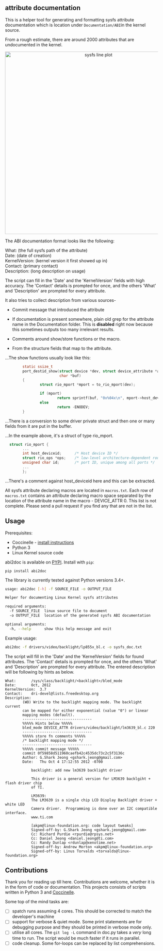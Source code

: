 ## attribute documentation

This is a helper tool for generating and formatting sysfs attribute
documentation which is location under `Documentation/ABI`in the kernel source.

From a rough estimate, there are around 2000 attributes that are undocumented in
the kernel.

<div>
    <a href="https://plot.ly/~aishpant/1/?share_key=8mG4JmyySLLYjbjTg7Uy62" target="_blank" title="sysfs line plot" style="display: block; text-align: center;"><img src="https://plot.ly/~aishpant/1.png?share_key=8mG4JmyySLLYjbjTg7Uy62" alt="sysfs line plot" style="max-width: 100%;width: 600px;"  width="600" onerror="this.onerror=null;this.src='https://plot.ly/404.png';" /></a>
</div>

The ABI documentation format looks like the following:

What:          (the full sysfs path of the attribute)  
Date:          (date of creation)  
KernelVersion: (kernel version it first showed up in)  
Contact:       (primary contact)  
Description:   (long description on usage)

The script can fill in the 'Date' and the 'KernelVersion' fields with high
accuracy. The 'Contact' details is prompted for once, and the others 'What' and
'Description' are prompted for every attribute.

It also tries to collect description from various sources-

* Commit message that introduced the attribute

* If documentation is present somewhere, plain old grep for the attribute name
  in the Documentation folder. This is **disabled** right now because this
  sometimes outputs too many irrelevant results.

* Comments around show/store functions or the macro.

* From the structure fields that map to the attribute.

...The show functions usually look like this:
```c
        static ssize_t
        port_destid_show(struct device *dev, struct device_attribute *attr,
                         char *buf)
        {
                struct rio_mport *mport = to_rio_mport(dev);

                if (mport)
                        return sprintf(buf, "0x%04x\n", mport->host_deviceid);
                else
                        return -ENODEV;
        }
```
...There is a conversion to some driver private struct and then one or many fields from
  it are put in the buffer.

...In the example above, it's a struct of type rio\_mport.
```c
  struct rio_mport {
        ...
        int host_deviceid;      /* Host device ID */
        struct rio_ops *ops;    /* low-level architecture-dependent routines */
        unsigned char id;       /* port ID, unique among all ports */
        ...
        };
```
...There's a comment against host\_deviceid here and this can be extracted.

All sysfs attribute declaring macros are located in `macros.txt`. Each row of
`macros.txt` contains an attribute declaring macro space separated by the
location of the attribute name in the macro - DEVICE\_ATTR 0. This list is not
complete. Please send a pull request if you find any that are not in the list.


## Usage

Prerequisites:
- Coccinelle - [install instructions](http://coccinelle.lip6.fr/download.php)
- Python 3
- Linux Kernel source code

abi2doc is available on [PYPI](https://pypi.org/project/abi2doc/0.1/). Install with `pip`:

`pip install abi2doc`

The library is currently tested against Python versions 3.4+.

```bash
usage: abi2doc [-h] -f SOURCE_FILE -o OUTPUT_FILE

Helper for documenting Linux Kernel sysfs attributes

required arguments:
  -f SOURCE_FILE  linux source file to document
  -o OUTPUT_FILE  location of the generated sysfs ABI documentation

optional arguments:
  -h, --help      show this help message and exit
```

Example usage:

```bash
abi2doc -f drivers/video/backlight/lp855x_bl.c -o sysfs_doc.txt
```

The script will fill in the 'Date' and the 'KernelVersion' fields for found
attributes. The 'Contact' details is prompted for once, and the others 'What' and
'Description' are prompted for every attribute. The entered description will be
following by hints as below.


```
What:		/sys/class/backlight/<backlight>/bled_mode
Date:		Oct, 2012
KernelVersion:	3.7
Contact:	dri-devel@lists.freedesktop.org
Description:
		(WO) Write to the backlight mapping mode. The backlight current
		can be mapped for either exponential (value "0") or linear
		mapping modes (default).
		--------------------------------
		%%%%% Hints below %%%%%
		bled_mode DEVICE_ATTR drivers/video/backlight/lm3639_bl.c 220
		--------------------------------
		%%%%% store fn comments %%%%%
		/* backlight mapping mode */
		--------------------------------
		%%%%% commit message %%%%%
		commit 0f59858d511960caefb42c4535dc73c2c5f3136c
		Author: G.Shark Jeong <gshark.jeong@gmail.com>
		Date:   Thu Oct 4 17:12:55 2012 -0700

		    backlight: add new lm3639 backlight driver

		    This driver is a general version for LM3639 backlgiht + flash driver chip
		    of TI.

		    LM3639:
		    The LM3639 is a single chip LCD Display Backlight driver + white LED
		    Camera driver.  Programming is done over an I2C compatible interface.
		    www.ti.com

		    [akpm@linux-foundation.org: code layout tweaks]
		    Signed-off-by: G.Shark Jeong <gshark.jeong@gmail.com>
		    Cc: Richard Purdie <rpurdie@rpsys.net>
		    Cc: Daniel Jeong <daniel.jeong@ti.com>
		    Cc: Randy Dunlap <rdunlap@xenotime.net>
		    Signed-off-by: Andrew Morton <akpm@linux-foundation.org>
		    Signed-off-by: Linus Torvalds <torvalds@linux-foundation.org>
```

## Contributions

Thank you for reading up till here. Contributions are welcome, whether it is in
the form of code or documentation. This projects consists of scripts written in
Python 3 and [Coccinelle](http://coccinelle.lip6.fr/).

Some top of the mind tasks are:

- [ ] spatch runs assuming 4 cores. This should be corrected to match the
  developer's machine
- [ ] support for verbose & quiet mode. Some print statements are for debugging
  purpose and they should be printed in verbose mode only.
- [ ] utilise all cores. The `git log -L` command in doc.py takes a _very_ long
  time to run. The script would be much faster if it runs in parallel.
- [ ] code cleanup. Some for-loops can be replaced by list comprehensions.
